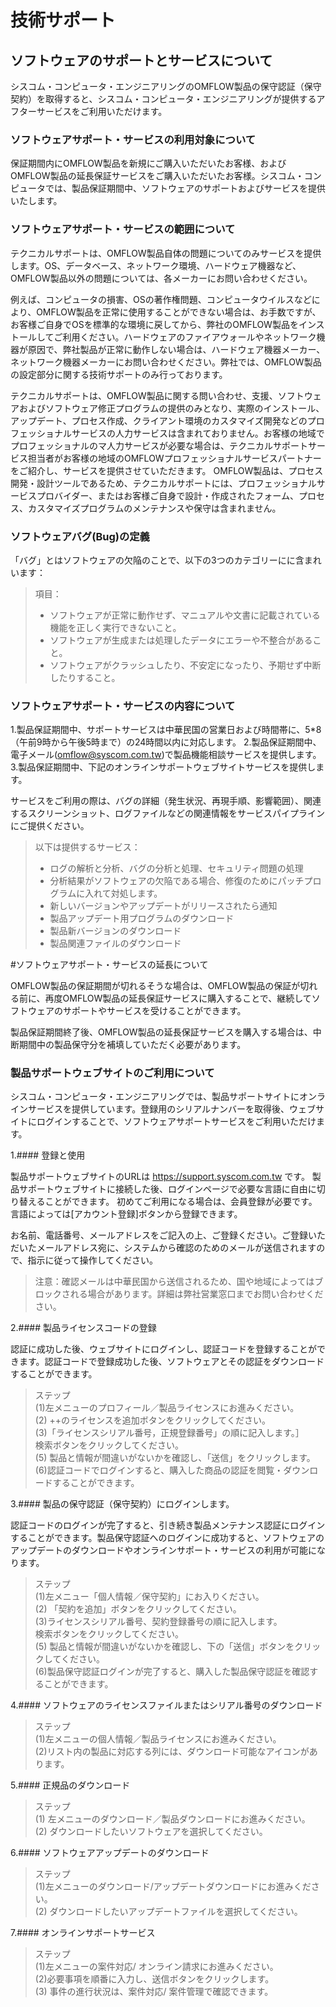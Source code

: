 # 技術サポート

## ソフトウェアのサポートとサービスについて

シスコム・コンピュータ・エンジニアリングのOMFLOW製品の保守認証（保守契約）を取得すると、シスコム・コンピュータ・エンジニアリングが提供するアフターサービスをご利用いただけます。

### ソフトウェアサポート・サービスの利用対象について

保証期間内にOMFLOW製品を新規にご購入いただいたお客様、およびOMFLOW製品の延長保証サービスをご購入いただいたお客様。シスコム・コンピュータでは、製品保証期間中、ソフトウェアのサポートおよびサービスを提供いたします。

### ソフトウェアサポート・サービスの範囲について

テクニカルサポートは、OMFLOW製品自体の問題についてのみサービスを提供します。OS、データベース、ネットワーク環境、ハードウェア機器など、OMFLOW製品以外の問題については、各メーカーにお問い合わせください。

例えば、コンピュータの損害、OSの著作権問題、コンピュータウイルスなどにより、OMFLOW製品を正常に使用することができない場合は、お手数ですが、お客様ご自身でOSを標準的な環境に戻してから、弊社のOMFLOW製品をインストールしてご利用ください。ハードウェアのファイアウォールやネットワーク機器が原因で、弊社製品が正常に動作しない場合は、ハードウェア機器メーカー、ネットワーク機器メーカーにお問い合わせください。弊社では、OMFLOW製品の設定部分に関する技術サポートのみ行っております。

テクニカルサポートは、OMFLOW製品に関する問い合わせ、支援、ソフトウェアおよびソフトウェア修正プログラムの提供のみとなり、実際のインストール、アップデート、プロセス作成、クライアント環境のカスタマイズ開発などのプロフェッショナルサービスの人力サービスは含まれておりません。お客様の地域でプロフェッショナルのマ人力サービスが必要な場合は、テクニカルサポートサービス担当者がお客様の地域のOMFLOWプロフェッショナルサービスパートナーをご紹介し、サービスを提供させていただきます。 OMFLOW製品は、プロセス開発・設計ツールであるため、テクニカルサポートには、プロフェッショナルサービスプロバイダー、またはお客様ご自身で設計・作成されたフォーム、プロセス、カスタマイズプログラムのメンテナンスや保守は含まれません。

### ソフトウェアバグ(Bug)の定義

「バグ」とはソフトウェアの欠陥のことで、以下の3つのカテゴリーにに含まれいます：

> 項目：
>
> * ソフトウェアが正常に動作せず、マニュアルや文書に記載されている機能を正しく実行できないこと。
> * ソフトウェアが生成または処理したデータにエラーや不整合があること。
> * ソフトウェアがクラッシュしたり、不安定になったり、予期せず中断したりすること。

### ソフトウェアサポート・サービスの内容について

1.製品保証期間中、サポートサービスは中華民国の営業日および時間帯に、5\*8（午前9時から午後5時まで）の24時間以内に対応します。 2.製品保証期間中、電子メール(omflow@syscom.com.tw)で製品機能相談サービスを提供します。 3.製品保証期間中、下記のオンラインサポートウェブサイトサービスを提供します。

サービスをご利用の際は、バグの詳細（発生状況、再現手順、影響範囲）、関連するスクリーンショット、ログファイルなどの関連情報をサービスパイプラインにご提供ください。

> 以下は提供するサービス：
>
> * ログの解析と分析、バグの分析と処理、セキュリティ問題の処理
> * 分析結果がソフトウェアの欠陥である場合、修復のためにパッチプログラムに入れて対処します。
> * 新しいバージョンやアップデートがリリースされたら通知
> * 製品アップデート用プログラムのダウンロード
> * 製品新バージョンのダウンロード
> * 製品関連ファイルのダウンロード

\#ソフトウェアサポート・サービスの延長について

OMFLOW製品の保証期間が切れるそうな場合は、OMFLOW製品の保証が切れる前に、再度OMFLOW製品の延長保証サービスに購入することで、継続してソフトウェアのサポートやサービスを受けることができます。

製品保証期間終了後、OMFLOW製品の延長保証サービスを購入する場合は、中断期間中の製品保守分を補填していただく必要があります。

### 製品サポートウェブサイトのご利用について

シスコム・コンピュータ・エンジニアリングでは、製品サポートサイトにオンラインサービスを提供しています。登録用のシリアルナンバーを取得後、ウェブサイトにログインすることで、ソフトウェアサポートサービスをご利用いただけます。

1.#### 登録と使用

製品サポートウェブサイトのURLは https://support.syscom.com.tw です。 製品サポートウェブサイトに接続した後、ログインページで必要な言語に自由に切り替えることができます。 初めてご利用になる場合は、会員登録が必要です。言語によっては\[アカウント登録]ボタンから登録できます。

お名前、電話番号、メールアドレスをご記入の上、ご登録ください。ご登録いただいたメールアドレス宛に、システムから確認のためのメールが送信されますので、指示に従って操作してください。

> 注意：確認メールは中華民国から送信されるため、国や地域によってはブロックされる場合があります。詳細は弊社営業窓口までお問い合わせください。

2.#### 製品ライセンスコードの登録

認証に成功した後、ウェブサイトにログインし、認証コードを登録することができます。認証コードで登録成功した後、ソフトウェアとその認証をダウンロードすることができます。

> ステップ\
> (1)左メニューのプロフィール／製品ライセンスにお進みください。\
> (2) ++のライセンスを追加ボタンをクリックしてください。\
> (3)「ライセンスシリアル番号，正規登録番号」の順に記入します。］\
> 検索ボタンをクリックしてください。\
> (5) 製品と情報が間違いがないかを確認し、「送信」をクリックします。\
> (6)認証コードでログインすると、購入した商品の認証を閲覧・ダウンロードすることができます。

3.#### 製品の保守認証（保守契約）にログインします。

認証コードのログインが完了すると、引き続き製品メンテナンス認証にログインすることができます。製品保守認証へのログインに成功すると、ソフトウェアのアップデートのダウンロードやオンラインサポート・サービスの利用が可能になります。

> ステップ\
> (1)左メニュー「個人情報／保守契約」にお入りください。\
> (2) 「契約を追加」ボタンをクリックしてください。\
> (3)ライセンスシリアル番号、契約登録番号の順に記入します。\
> 検索ボタンをクリックしてください。\
> (5) 製品と情報が間違いがないかを確認し、下の「送信」ボタンをクリックしてください。\
> (6)製品保守認証ログインが完了すると、購入した製品保守認証を確認することができます。

4.#### ソフトウェアのライセンスファイルまたはシリアル番号のダウンロード

> ステップ\
> (1)左メニューの個人情報／製品ライセンスにお進みください。\
> (2)リスト内の製品に対応する列には、ダウンロード可能なアイコンがあります。

5.#### 正規品のダウンロード

> ステップ\
> (1) 左メニューのダウンロード／製品ダウンロードにお進みください。\
> (2) ダウンロードしたいソフトウェアを選択してください。

6.#### ソフトウェアアップデートのダウンロード

> ステップ\
> (1)左メニューのダウンロード/アップデートダウンロードにお進みください。\
> (2) ダウンロードしたいアップデートファイルを選択してください。

7.#### オンラインサポートサービス

> ステップ\
> (1)左メニューの案件対応/ オンライン請求にお進みください。\
> (2)必要事項を順番に入力し、送信ボタンをクリックします。\
> (3) 事件の進行状況は、案件対応/ 案件管理で確認できます。
